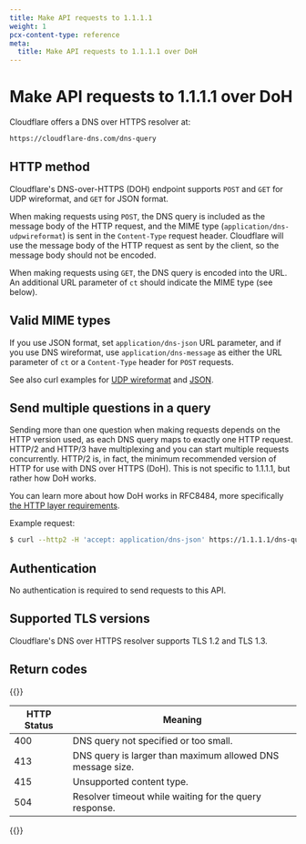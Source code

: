 ```yaml
---
title: Make API requests to 1.1.1.1
weight: 1
pcx-content-type: reference
meta:
  title: Make API requests to 1.1.1.1 over DoH
---
```


# Make API requests to 1.1.1.1 over DoH

Cloudflare offers a DNS over HTTPS resolver at:

```txt
https://cloudflare-dns.com/dns-query
```

## HTTP method

Cloudflare's DNS-over-HTTPS (DOH) endpoint supports `POST` and `GET` for UDP wireformat, and `GET` for JSON format.

When making requests using `POST`, the DNS query is included as the message body of the HTTP request, and the MIME type (`application/dns-udpwireformat`) is sent in the `Content-Type` request header. Cloudflare will use the message body of the HTTP request as sent by the client, so the message body should not be encoded.

When making requests using `GET`, the DNS query is encoded into the URL. An additional URL parameter of `ct` should indicate the MIME type (see below).

## Valid MIME types

If you use JSON format, set `application/dns-json` URL parameter, and if you use DNS wireformat, use `application/dns-message` as either the URL parameter of `ct` or a `Content-Type` header for `POST` requests.

See also curl examples for [UDP wireformat](/1.1.1.1/encrypted-dns/dns-over-https/make-api-requests/dns-wireformat/) and [JSON](/1.1.1.1/encrypted-dns/dns-over-https/make-api-requests/dns-json/).

## Send multiple questions in a query

Sending more than one question when making requests depends on the HTTP version used, as each DNS query maps to exactly one HTTP request. HTTP/2 and HTTP/3 have multiplexing and you can start multiple requests concurrently. HTTP/2 is, in fact, the minimum recommended version of HTTP for use with DNS over HTTPS (DoH). This is not specific to 1.1.1.1, but rather how DoH works.

You can learn more about how DoH works in RFC8484, more specifically [the HTTP layer requirements](https://datatracker.ietf.org/doc/html/rfc8484#section-5.2).

Example request:

```sh
$ curl --http2 -H 'accept: application/dns-json' https://1.1.1.1/dns-query?name=cloudflare.com --next --http2 -H 'accept: application/dns-json' https://1.1.1.1/dns-query?name=example.com
```

## Authentication

No authentication is required to send requests to this API.

## Supported TLS versions

Cloudflare's DNS over HTTPS resolver supports TLS 1.2 and TLS 1.3.

## Return codes

{{<table-wrap>}}

| HTTP Status | Meaning                                                    |
| ----------- | ---------------------------------------------------------- |
| 400         | DNS query not specified or too small.                      |
| 413         | DNS query is larger than maximum allowed DNS message size. |
| 415         | Unsupported content type.                                  |
| 504         | Resolver timeout while waiting for the query response.     |

{{</table-wrap>}}
